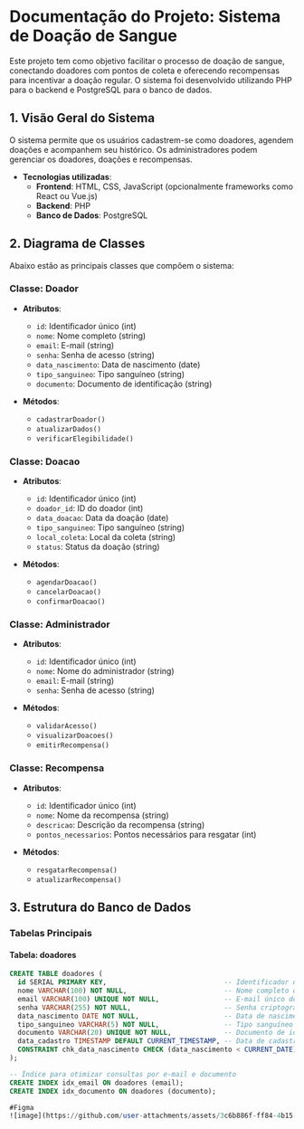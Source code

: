 # Documentação do Projeto: Sistema de Doação de Sangue

Este projeto tem como objetivo facilitar o processo de doação de sangue, conectando doadores com pontos de coleta e oferecendo recompensas para incentivar a doação regular. O sistema foi desenvolvido utilizando PHP para o backend e PostgreSQL para o banco de dados.

## 1. Visão Geral do Sistema

O sistema permite que os usuários cadastrem-se como doadores, agendem doações e acompanhem seu histórico. Os administradores podem gerenciar os doadores, doações e recompensas.

- **Tecnologias utilizadas**:
  - **Frontend**: HTML, CSS, JavaScript (opcionalmente frameworks como React ou Vue.js)
  - **Backend**: PHP
  - **Banco de Dados**: PostgreSQL

## 2. Diagrama de Classes

Abaixo estão as principais classes que compõem o sistema:

### Classe: Doador
- **Atributos**:
  - `id`: Identificador único (int)
  - `nome`: Nome completo (string)
  - `email`: E-mail (string)
  - `senha`: Senha de acesso (string)
  - `data_nascimento`: Data de nascimento (date)
  - `tipo_sanguineo`: Tipo sanguíneo (string)
  - `documento`: Documento de identificação (string)
  
- **Métodos**:
  - `cadastrarDoador()`
  - `atualizarDados()`
  - `verificarElegibilidade()`

### Classe: Doacao
- **Atributos**:
  - `id`: Identificador único (int)
  - `doador_id`: ID do doador (int)
  - `data_doacao`: Data da doação (date)
  - `tipo_sanguineo`: Tipo sanguíneo (string)
  - `local_coleta`: Local da coleta (string)
  - `status`: Status da doação (string)

- **Métodos**:
  - `agendarDoacao()`
  - `cancelarDoacao()`
  - `confirmarDoacao()`

### Classe: Administrador
- **Atributos**:
  - `id`: Identificador único (int)
  - `nome`: Nome do administrador (string)
  - `email`: E-mail (string)
  - `senha`: Senha de acesso (string)

- **Métodos**:
  - `validarAcesso()`
  - `visualizarDoacoes()`
  - `emitirRecompensa()`

### Classe: Recompensa
- **Atributos**:
  - `id`: Identificador único (int)
  - `nome`: Nome da recompensa (string)
  - `descricao`: Descrição da recompensa (string)
  - `pontos_necessarios`: Pontos necessários para resgatar (int)

- **Métodos**:
  - `resgatarRecompensa()`
  - `atualizarRecompensa()`

## 3. Estrutura do Banco de Dados

### Tabelas Principais

#### Tabela: doadores
```sql
CREATE TABLE doadores (
  id SERIAL PRIMARY KEY,                             -- Identificador único para cada doador
  nome VARCHAR(100) NOT NULL,                        -- Nome completo do doador
  email VARCHAR(100) UNIQUE NOT NULL,                -- E-mail único do doador
  senha VARCHAR(255) NOT NULL,                       -- Senha criptografada do doador
  data_nascimento DATE NOT NULL,                     -- Data de nascimento do doador
  tipo_sanguineo VARCHAR(5) NOT NULL,                -- Tipo sanguíneo do doador
  documento VARCHAR(20) UNIQUE NOT NULL,             -- Documento de identificação (ex.: RG, CPF, etc.)
  data_cadastro TIMESTAMP DEFAULT CURRENT_TIMESTAMP, -- Data de cadastro do doador no sistema
  CONSTRAINT chk_data_nascimento CHECK (data_nascimento < CURRENT_DATE) -- Verifica se a data de nascimento é anterior à data atual
);

-- Índice para otimizar consultas por e-mail e documento
CREATE INDEX idx_email ON doadores (email);
CREATE INDEX idx_documento ON doadores (documento);

#Figma
![image](https://github.com/user-attachments/assets/3c6b886f-ff84-4b15-beef-82463a35b844)

